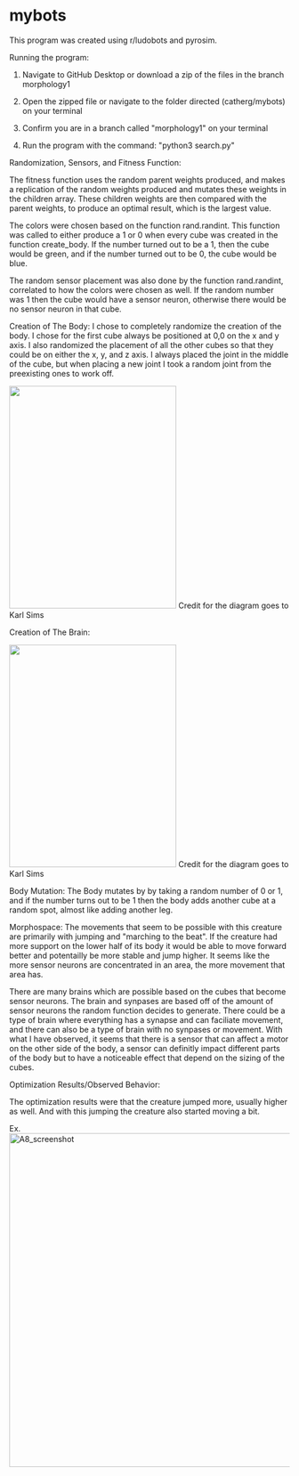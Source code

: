 # mybots

This program was created using r/ludobots and pyrosim.

Running the program:

1. Navigate to GitHub Desktop or download a zip of the files in the branch morphology1

2. Open the zipped file or navigate to the folder directed (catherg/mybots) on your terminal

3. Confirm you are in a branch called "morphology1" on your terminal

4. Run the program with the command: "python3 search.py"


Randomization, Sensors, and Fitness Function:

  The fitness function uses the random parent weights produced, and makes a replication of the random weights produced and mutates these weights
in the children array. These children weights are then compared with the parent weights, to produce an optimal result, which is the largest value. 

  The colors were chosen based on the function rand.randint. This function was called to either produce a 1 or 0 when every cube was created in the function create_body. If the number turned out to be a 1, then the cube would be green, and if the number turned out to be 0, the cube would be blue.
  
  The random sensor placement was also done by the function rand.randint, correlated to how the colors were chosen as well. If the random number was 1 then the cube would have a sensor neuron, otherwise there would be no sensor neuron in that cube.

Creation of The Body:
I chose to completely randomize the creation of the body. I chose for the first cube always be positioned at 0,0 on the x and y axis. I also randomized the placement of all the other cubes so that they could be on either the x, y, and z axis. I always placed the joint in the middle of the cube, but when placing a new joint I took a random joint from the preexisting ones to work off.

<img src="https://user-images.githubusercontent.com/116319364/221629528-a11f489a-dd9d-4d8f-8d5f-2aabd23d1264.jpg" width="300" height="400">
Credit for the diagram goes to Karl Sims

Creation of The Brain:

<img src="https://user-images.githubusercontent.com/116319364/221629877-212c1f8d-d8ef-4717-88af-95945cbe35bb.jpg" width="300" height="400">
Credit for the diagram goes to Karl Sims


Body Mutation:
The Body mutates by by taking a random number of 0 or 1, and if the number turns out to be 1 then the body adds another cube at a random spot, almost like adding another leg.

Morphospace:
The movements that seem to be possible with this creature are primarily with jumping and "marching to the beat". If the creature had more support on the lower half of its body it would be able to move forward better and potentailly be more stable and jump higher. It seems like the more sensor neurons are concentrated in an area, the more movement that area has.

There are many brains which are possible based on the cubes that become sensor neurons. The brain and synpases are based off of the amount of sensor neurons the random function decides to generate. There could be a type of brain where everything has a synapse and can faciliate movement, and there can also be a type of brain with no synpases or movement. With what I have observed, it seems that there is a sensor that can affect a motor on the other side of the body, a sensor can definitly impact different parts of the body but to have a noticeable effect that depend on the sizing of the cubes.

Optimization Results/Observed Behavior:

The optimization results were that the creature jumped more, usually higher as well. And with this jumping the creature also started moving a bit.
  
Ex.
<img width="600" alt="A8_screenshot" src="https://user-images.githubusercontent.com/116319364/221630175-30ac4c45-940b-42ae-ac1a-9cf79a94d699.png">


